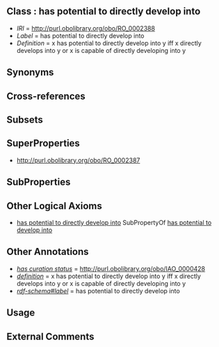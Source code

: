 
## Class : has potential to directly develop into

 * *IRI* = http://purl.obolibrary.org/obo/RO_0002388
 * *Label* = has potential to directly develop into
 * *Definition* = x has potential to directly develop into y iff x directly develops into y or x is capable of directly developing into y

## Synonyms


## Cross-references


## Subsets


## SuperProperties

 * <http://purl.obolibrary.org/obo/RO_0002387>

## SubProperties


## Other Logical Axioms

 * [has potential to directly develop into](../../RO/88/RO_0002388.md) SubPropertyOf [has potential to develop into](../../RO/87/RO_0002387.md)

## Other Annotations

 * *[has curation status](../../IAO/14/IAO_0000114.md)* = http://purl.obolibrary.org/obo/IAO_0000428
 * *[definition](../../IAO/15/IAO_0000115.md)* = x has potential to directly develop into y iff x directly develops into y or x is capable of directly developing into y
 * *[rdf-schema#label](../../el/rdf-schema#label.md)* = has potential to directly develop into

## Usage


## External Comments

